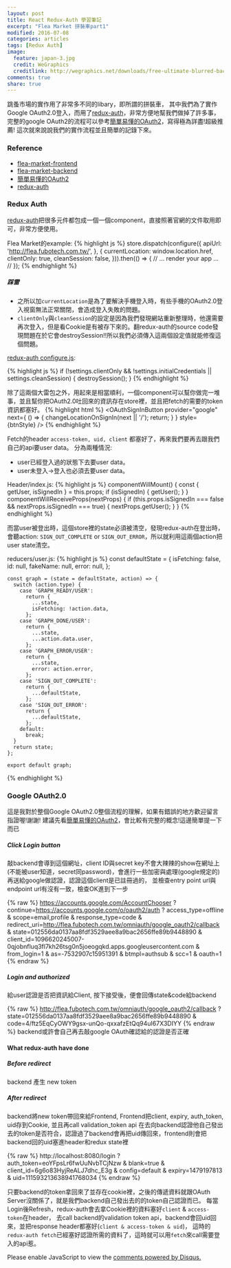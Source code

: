 ```yaml
---
layout: post
title: React Redux-Auth 學習筆記
excerpt: "Flea Market 拼裝車part1"
modified: 2016-07-08
categories: articles
tags: [Redux Auth]
image:
  feature: japan-3.jpg
  credit: WeGraphics
  creditlink: http://wegraphics.net/downloads/free-ultimate-blurred-background-pack/
comments: true
share: true
---
```


跳蚤市場的實作用了非常多不同的libary，即所謂的拼裝車，
其中我們為了實作Google OAuth2.0登入，而用了[redux-auth]，非常方便地幫我們做掉了許多事，
完整的google OAuth2的流程可以參考[簡單易懂的OAuth2]，寫得極為詳盡!超級推薦!
這次就來說說我們的實作流程並且簡單的記錄下來。

### Reference

* [flea-market-frontend](https://github.com/FuBoTeam/fubo-flea-market.git)
* [flea-market-backend](https://github.com/FuBoTeam/flea-backend.git)
* [簡單易懂的OAuth2]
* [redux-auth]

### Redux Auth

[redux-auth]把很多元件都包成一個一個component，直接照著官網的文件取用即可，非常方便使用。

Flea Market的example:
{% highlight js %}
  store.dispatch(configure({
    apiUrl: 'http://flea.fubotech.com.tw/',
  }, {
    currentLocation: window.location.href,
    clientOnly: true,
    cleanSession: false,
  })).then(() => {
    // ... render your app ... //
  });
{% endhighlight %}

##### 踩雷
* 之所以加`currentLocation`是為了要解決手機登入時，有些手機的OAuth2.0登入視窗無法正常關閉，會造成登入失敗的問題。
* `clientOnly`與`cleanSession`的設定是因為我們發現網站重新整理時，他還需要再次登入，但是看Cookie是有被存下來的。翻redux-auth的source code發現問題在於它會destroySession!!所以我們必須傳入這兩個設定值就能修復這個問題。

[redux-auth configure.js]:

{% highlight js %}
  if (!settings.clientOnly && !settings.initialCredentials || settings.cleanSession) {
    destroySession();
  }
{% endhighlight %}

除了這兩個大雷包之外，用起來是相當順利，一個component可以幫你做完一堆事，並且幫你把OAuth2.0吐回來的資訊存在store裡，並且把fetch的需要的token資訊都塞好。
{% highlight html %}
<OAuthSignInButton
    provider="google"
    next={
      () => {
        changeLocationOnSignIn(next || '/');
        return;
      }
    }
    style={btnStyle}
/>
{% endhighlight %}

Fetch的header `access-token, uid, client` 都塞好了，再來我們要再去跟我們自己的api要user data。
分為兩種情況:

* user已經登入過的狀態下去要user data。
* user未登入->登入也必須去要user data。

Header/index.js:
{% highlight js %}
  componentWillMount() {
    const { getUser, isSignedIn } = this.props;
    if (isSignedIn) {
      getUser();
    }
  }
  componentWillReceiveProps(nextProps) {
    if (this.props.isSignedIn === false && nextProps.isSignedIn === true) {
      nextProps.getUser();
    }
  }
{% endhighlight %}

而當user被登出時，這個store裡的state必須被清空，發現redux-auth在登出時，會聽action: `SIGN_OUT_COMPLETE` or `SIGN_OUT_ERROR`，所以就利用這兩個action把user state清空。

reducers/user.js:
{% highlight js %}
    const defaultState = {
      isFetching: false,
      id: null,
      fakeName: null,
      error: null,
    };
    
    const graph = (state = defaultState, action) => {
      switch (action.type) {
        case 'GRAPH_READY/USER':
          return {
            ...state,
            isFetching: !action.data,
          };
        case 'GRAPH_DONE/USER':
          return {
            ...state,
            ...action.data.user,
          };
        case 'GRAPH_ERROR/USER':
          return {
            ...state,
            error: action.error,
          };
        case 'SIGN_OUT_COMPLETE':
          return {
            ...defaultState,
          };
        case 'SIGN_OUT_ERROR':
          return {
            ...defaultState,
          };
        default:
          break;
      }
      return state;
    };
    
    export default graph;
{% endhighlight %}

### Google OAuth2.0

這是我對於整個Google OAuth2.0整個流程的理解，如果有錯誤的地方歡迎留言指證喔!謝謝!
建議先看[簡單易懂的OAuth2]，會比較有完整的概念!這邊簡單提一下而已

<script async class="speakerdeck-embed" data-slide="18" data-id="c8317f4038ce013138be5694540c4f3c" data-ratio="1.77777777777778" src="//speakerdeck.com/assets/embed.js"></script>

##### Click Login button
<blockquote class="imgur-embed-pub" lang="en" data-id="a/4R4Fp"><a href="//imgur.com/4R4Fp"></a></blockquote><script async src="//s.imgur.com/min/embed.js" charset="utf-8"></script>
敲backend會導到這個網址，client ID與secret key不會大辣辣的show在網址上(不能被user知道，secret同password)，會進行一些加密與處理(google規定的)再送給google做認證，認證這個client是已註冊過的，
並檢查entry point url與endpoint url有沒有一致，檢查OK進到下一步

{% raw %}
    https://accounts.google.com/AccountChooser
    ? continue=https://accounts.google.com/o/oauth2/auth
      ? access_type=offline
      & scope=email,profile
      & response_type=code
      & redirect_uri=http://flea.fubotech.com.tw/omniauth/google_oauth2/callback
      & state=012556da0137aa8fdf3529aee8a9bac2656ffe89b9448890
      & client_id=1096620245007-0qjobnfluq3fl7kh26tsg0n5joeogqkd.apps.googleusercontent.com
      & from_login=1
      & as=-7532907c15951391
      & btmpl=authsub
      & scc=1
      & oauth=1
{% endraw %}

##### Login and authorized
給user認證是否把資訊給Client, 按下接受後，便會回傳state&code給backend

{% raw %}
    http://flea.fubotech.com.tw/omniauth/google_oauth2/callback
    ? state=012556da0137aa8fdf3529aee8a9bac2656ffe89b9448890
    & code=4/ftz5EqCyOWY9gsx-unQo-qxxafzEtQq94uI67X3DIYY
{% endraw %}
backend或許會自己再去敲google OAuth確認給的認證是否正確

#### What redux-auth have done

##### Before redirect

backend 產生 new token

##### After redirect
backend將new token帶回來給Frontend, Frontend把client, expiry, auth_token, uid存到Cookie,
並且再call validation_token api 在去向backend認證他自己發出去的token是否符合，認證過了backend會再把uid傳回來，frontend則會把backend回的uid塞進header和redux state裡

{% raw %}
    http://localhost:8080/login
    ? auth_token=eoYFpsLr6fwUuNvbTCjNzw
    & blank=true
    & client_id=6g6o83HyjReALJ7dhc_E3g
    & config=default
    & expiry=1479197813
    & uid=111593213638941768034
{% endraw %}

只要backend的token拿回來了並存在cookie裡，之後的傳遞資料就跟OAuth Server沒關係了，就是我們backend自己發出去的的token自己認證而已。
每當Login後Refresh，redux-auth會去拿Cookie裡的資料塞好`client` & `access-token`在header，
去call backend的validation token api，backend會回uid回來，並把response header都塞好(`client & access-token & uid`)，
這時的`redux-auth fetch`已經塞好認證所需的資料了，這時就可以用`fetch`來call需要登入的api惹。

[簡單易懂的OAuth2]:https://speakerdeck.com/chitsaou/jian-dan-yi-dong-de-oauth-2-dot-0
[redux-auth]: https://github.com/lynndylanhurley/redux-auth.git
[redux-auth configure.js]: https://github.com/lynndylanhurley/redux-auth/blob/master/src/actions/configure.js
<div id="disqus_thread"></div>
<script>
    /**
     *  RECOMMENDED CONFIGURATION VARIABLES: EDIT AND UNCOMMENT THE SECTION BELOW TO INSERT DYNAMIC VALUES FROM YOUR PLATFORM OR CMS.
     *  LEARN WHY DEFINING THESE VARIABLES IS IMPORTANT: https://disqus.com/admin/universalcode/#configuration-variables
     */
    /*
    var disqus_config = function () {
        this.page.url = PAGE_URL;  // Replace PAGE_URL with your page's canonical URL variable
        this.page.identifier = PAGE_IDENTIFIER; // Replace PAGE_IDENTIFIER with your page's unique identifier variable
    };
    */
    (function() {  // REQUIRED CONFIGURATION VARIABLE: EDIT THE SHORTNAME BELOW
        var d = document, s = d.createElement('script');
        
        s.src = '//elainehuang.disqus.com/embed.js';  // IMPORTANT: Replace EXAMPLE with your forum shortname!
        
        s.setAttribute('data-timestamp', +new Date());
        (d.head || d.body).appendChild(s);
    })();
</script>
<noscript>Please enable JavaScript to view the <a href="https://disqus.com/?ref_noscript" rel="nofollow">comments powered by Disqus.</a></noscript>

<script>
  (function(i,s,o,g,r,a,m){i['GoogleAnalyticsObject']=r;i[r]=i[r]||function(){
  (i[r].q=i[r].q||[]).push(arguments)},i[r].l=1*new Date();a=s.createElement(o),
  m=s.getElementsByTagName(o)[0];a.async=1;a.src=g;m.parentNode.insertBefore(a,m)
  })(window,document,'script','https://www.google-analytics.com/analytics.js','ga');

  ga('create', 'UA-78158205-1', 'auto');
  ga('send', 'pageview');

</script>